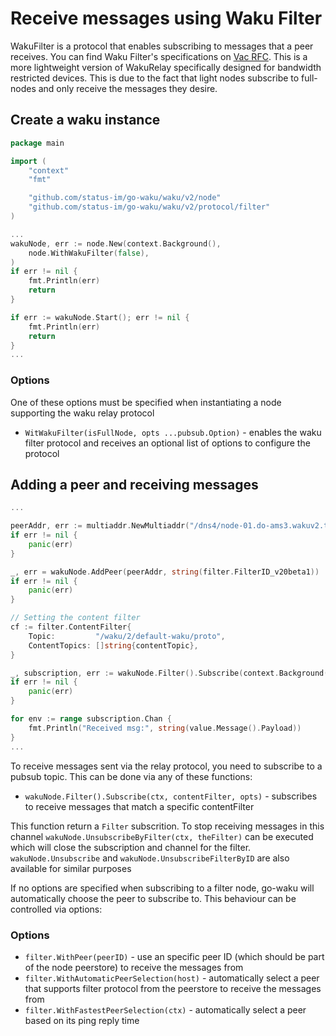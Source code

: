 Receive messages using Waku Filter
===
WakuFilter is a protocol that enables subscribing to messages that a peer receives. You can find Waku Filter's specifications on [Vac RFC](https://rfc.vac.dev/spec/12/). This is a more lightweight version of WakuRelay specifically designed for bandwidth restricted devices. This is due to the fact that light nodes subscribe to full-nodes and only receive the messages they desire.

## Create a waku instance
```go
package main

import (
	"context"
    "fmt"

	"github.com/status-im/go-waku/waku/v2/node"
	"github.com/status-im/go-waku/waku/v2/protocol/filter"
)

...
wakuNode, err := node.New(context.Background(),
    node.WithWakuFilter(false),
)
if err != nil {
    fmt.Println(err)
    return
}

if err := wakuNode.Start(); err != nil {
    fmt.Println(err)
    return
}
...

```

### Options
One of these options must be specified when instantiating a node supporting the waku relay protocol

- `WitWakuFilter(isFullNode, opts ...pubsub.Option)` - enables the waku filter protocol and receives an optional list of options to configure the protocol

## Adding a peer and receiving messages
```go
...

peerAddr, err := multiaddr.NewMultiaddr("/dns4/node-01.do-ams3.wakuv2.test.statusim.net/tcp/30303/p2p/16Uiu2HAmPLe7Mzm8TsYUubgCAW1aJoeFScxrLj8ppHFivPo97bUZ")
if err != nil {
    panic(err)
}

_, err = wakuNode.AddPeer(peerAddr, string(filter.FilterID_v20beta1))
if err != nil {
    panic(err)
}

// Setting the content filter
cf := filter.ContentFilter{
    Topic:         "/waku/2/default-waku/proto",
    ContentTopics: []string{contentTopic},
}

_, subscription, err := wakuNode.Filter().Subscribe(context.Background(), cf)
if err != nil {
    panic(err)
}

for env := range subscription.Chan {
    fmt.Println("Received msg:", string(value.Message().Payload))
}
...
```
To receive messages sent via the relay protocol, you need to subscribe to a pubsub topic. This can be done via any of these functions:
- `wakuNode.Filter().Subscribe(ctx, contentFilter, opts)` - subscribes to receive messages that match a specific contentFilter

This function return a `Filter` subscrition. To stop receiving messages in this channel `wakuNode.UnsubscribeByFilter(ctx, theFilter)` can be executed which will close the subscription and channel for the filter. `wakuNode.Unsubscribe` and `wakuNode.UnsubscribeFilterByID` are also available for similar purposes

If no options are specified when subscribing to a filter node, go-waku will automatically choose the peer to subscribe to. This behaviour can be controlled via options:

### Options

- `filter.WithPeer(peerID)` - use an specific peer ID (which should be part of the node peerstore) to receive the messages from
- `filter.WithAutomaticPeerSelection(host)` - automatically select a peer that supports filter protocol from the peerstore to receive the messages from
- `filter.WithFastestPeerSelection(ctx)` - automatically select a peer based on its ping reply time
